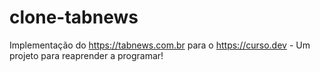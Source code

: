 # clone-tabnews
Implementação do https://tabnews.com.br para o https://curso.dev - Um projeto para reaprender a programar!
